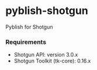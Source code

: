 # pyblish-shotgun
Pyblish for Shotgun

### Requirements

  - Shotgun API: version 3.0.x
  - Shotgun Toolkit (tk-core): 0.16.x
